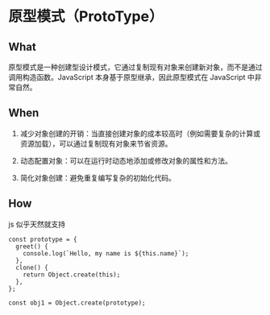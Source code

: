 # 原型模式（ProtoType）

## What

原型模式是一种创建型设计模式，它通过复制现有对象来创建新对象，而不是通过调用构造函数。JavaScript 本身基于原型继承，因此原型模式在 JavaScript 中非常自然。

## When

1. 减少对象创建的开销：当直接创建对象的成本较高时（例如需要复杂的计算或资源加载），可以通过复制现有对象来节省资源。

2. 动态配置对象：可以在运行时动态地添加或修改对象的属性和方法。

3. 简化对象创建：避免重复编写复杂的初始化代码。

## How

js 似乎天然就支持

```
const prototype = {
  greet() {
    console.log(`Hello, my name is ${this.name}`);
  },
  clone() {
    return Object.create(this);
  },
};

const obj1 = Object.create(prototype);
```
    